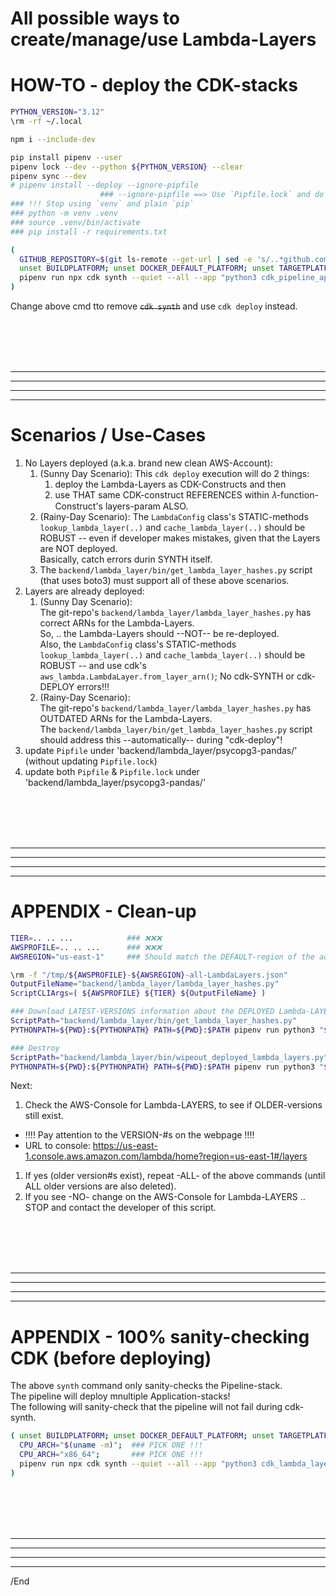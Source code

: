 # All possible ways to create/manage/use Lambda-Layers

# HOW-TO - deploy the CDK-stacks

```bash
PYTHON_VERSION="3.12"
\rm -rf ~/.local

npm i --include-dev

pip install pipenv --user
pipenv lock --dev --python ${PYTHON_VERSION} --clear
pipenv sync --dev
# pipenv install --deploy --ignore-pipfile
                    ### --ignore-pipfile ==> Use `Pipfile.lock` and do -NOT- use `Pipfile`.
### !!! Stop using `venv` and plain `pip`
### python -m venv .venv
### source .venv/bin/activate
### pip install -r requirements.txt

(
  GITHUB_REPOSITORY=$(git ls-remote --get-url | sed -e 's/..*github.com\/\(.*\)/\1/');
  unset BUILDPLATFORM; unset DOCKER_DEFAULT_PLATFORM; unset TARGETPLATFORM;
  pipenv run npx cdk synth --quiet --all --app "python3 cdk_pipeline_app.py"  -c tier=${TIER} -c git_repo=${GITHUB_REPOSITORY} --profile ${AWSPROFILE} --region ${AWSREGION}
)
```

Change above cmd tto remove ~~`cdk synth`~~ and use `cdk deploy` instead.


<BR/><BR/><BR/><BR/>
<HR/><HR/><HR/><HR/>

# Scenarios / Use-Cases

1. No Layers deployed (a.k.a. brand new clean AWS-Account):
    1. (Sunny Day Scenario): This `cdk deploy` execution will do 2 things:
        1. deploy the Lambda-Layers as CDK-Constructs and then
        2. use THAT same CDK-construct REFERENCES within 𝜆-function-Construct's layers-param ALSO.
    1. (Rainy-Day Scenario): The `LambdaConfig` class's STATIC-methods `lookup_lambda_layer(..)` and `cache_lambda_layer(..)` should be ROBUST -- even if developer makes mistakes, given that the Layers are NOT deployed.<BR/>
        Basically, catch errors durin SYNTH itself.
    1. The `backend/lambda_layer/bin/get_lambda_layer_hashes.py` script (that uses boto3) must support all of these above scenarios.
1. Layers are already deployed:
    1. (Sunny Day Scenario):<BR/>
        The git-repo's `backend/lambda_layer/lambda_layer_hashes.py` has correct ARNs for the Lambda-Layers.<BR/>
        So, .. the Lambda-Layers should --NOT-- be re-deployed.<BR/>
        Also, the `LambdaConfig` class's STATIC-methods `lookup_lambda_layer(..)` and `cache_lambda_layer(..)` should be ROBUST -- and use cdk's `aws_lambda.LambdaLayer.from_layer_arn()`; No cdk-SYNTH or cdk-DEPLOY errors!!!
    1. (Rainy-Day Scenario):<BR/>
        The git-repo's `backend/lambda_layer/lambda_layer_hashes.py` has OUTDATED ARNs for the Lambda-Layers.<BR/>
        The `backend/lambda_layer/bin/get_lambda_layer_hashes.py` script should address this --automatically-- during "cdk-deploy"!
1. update `Pipfile` under 'backend/lambda_layer/psycopg3-pandas/' (without updating `Pipfile.lock`)
1. update both `Pipfile` & `Pipfile.lock` under 'backend/lambda_layer/psycopg3-pandas/'

<BR/><BR/><BR/><BR/>
<HR/><HR/><HR/><HR/>

# APPENDIX - Clean-up

```bash
TIER=.. .. ...            ### ❌❌❌
AWSPROFILE=.. .. ...      ### ❌❌❌
AWSREGION="us-east-1"     ### Should match the DEFAULT-region of the aove AWSPROFILE !!!

\rm -f "/tmp/${AWSPROFILE}-${AWSREGION}-all-LambdaLayers.json"
OutputFileName="backend/lambda_layer/lambda_layer_hashes.py"
ScriptCLIArgs=( ${AWSPROFILE} ${TIER} ${OutputFileName} )

### Download LATEST-VERSIONS information about the DEPLOYED Lambda-LAYERS
ScriptPath="backend/lambda_layer/bin/get_lambda_layer_hashes.py"
PYTHONPATH=${PWD}:${PYTHONPATH} PATH=${PWD}:$PATH pipenv run python3 "${ScriptPath}" ${ScriptCLIArgs[@]}

### Destroy
ScriptPath="backend/lambda_layer/bin/wipeout_deployed_lambda_layers.py"
PYTHONPATH=${PWD}:${PYTHONPATH} PATH=${PWD}:$PATH pipenv run python3 "${ScriptPath}" ${ScriptCLIArgs[@]}
```

Next:<BR/>
1. Check the AWS-Console for Lambda-LAYERS, to see if OLDER-versions still exist.
  * !!!! Pay attention to the VERSION-#s on the webpage !!!!
  * URL to console: https://us-east-1.console.aws.amazon.com/lambda/home?region=us-east-1#/layers
1. If yes (older version#s exist), repeat -ALL- of the above commands (until ALL older versions are also deleted).
1. If you see -NO- change on the AWS-Console for Lambda-LAYERS .. STOP and contact the developer of this script.


<BR/><BR/><BR/><BR/>
<HR/><HR/><HR/><HR/>

# APPENDIX - 100% sanity-checking CDK (before deploying)

The above `synth` command only sanity-checks the Pipeline-stack.<BR/>
The pipeline will deploy mnultiple Application-stacks!<BR/>
The following will sanity-check that the pipeline will not fail during cdk-synth.

```bash
( unset BUILDPLATFORM; unset DOCKER_DEFAULT_PLATFORM; unset TARGETPLATFORM;
  CPU_ARCH="$(uname -m)";  ### PICK ONE !!!
  CPU_ARCH="x86_64";       ### PICK ONE !!!
  pipenv run npx cdk synth --quiet --all --app "python3 cdk_lambda_layers_app.py"  -c tier=${TIER} -c CPU_ARCH=${CPU_ARCH} -c git_repo=${GITHUB_REPOSITORY} -c  AWSPROFILE=${AWSPROFILE} --profile ${AWSPROFILE} --region ${AWSREGION}
)
```

<BR/><BR/><BR/><BR/>
<HR/><HR/><HR/><HR/>

/End